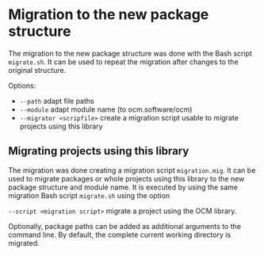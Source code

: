 # Migration to the new package structure

The migration to the new package structure was done with the Bash script
`migrate.sh`. It can be used to repeat the migration after changes to the original structure.

Options:

- `--path` adapt file paths
- `--module` adapt module name (to ocm.software/ocm)
- `--migrator <scripfile>` create a migration script usable to migrate projects using this library

## Migrating projects using this library

The migration was done creating a migration script `migration.mig`. It can be used
to migrate packages or whole projects using this library to the new package structure and module name.
It is executed by using the same migration Bash script `migrate.sh` using the option

`--script <migration script>` migrate a project using the OCM library.

Optionally, package paths can be added as additional arguments to the command line. By default, the
complete current working directory is migrated.
